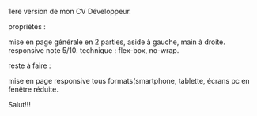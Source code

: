 1ere version de mon CV Développeur.

propriétés : 

mise en page générale en 2 parties, aside à gauche, main à droite.
responsive note 5/10.
technique : flex-box, no-wrap.


reste à faire :

mise en page responsive tous formats(smartphone, tablette, écrans pc en fenêtre réduite.




Salut!!!
